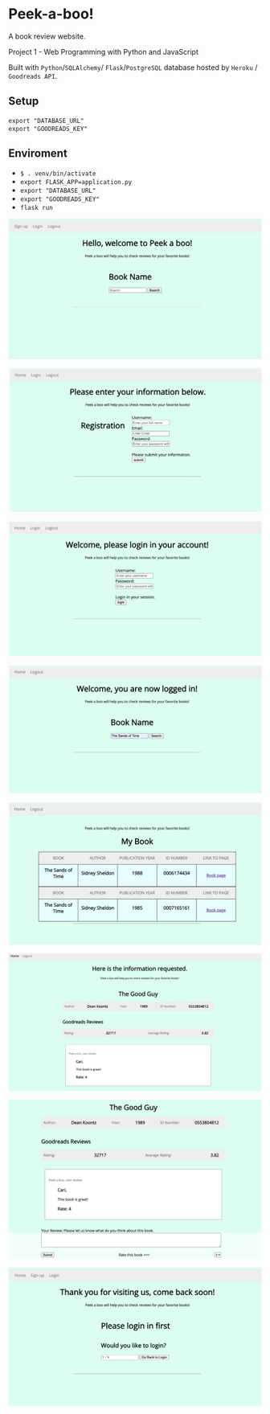 # Peek-a-boo!

A book review website.

Project 1 - Web Programming with Python and JavaScript

Built with `Python`/`SQLAlchemy`/
`Flask`/`PostgreSQL` database hosted by `Heroku` / `Goodreads API`.

## Setup

```
export "DATABASE_URL"
export "GOODREADS_KEY"

```

## Enviroment

- `$ . venv/bin/activate`
- `export FLASK_APP=application.py`
- `export "DATABASE_URL"`
- `export "GOODREADS_KEY"`
- `flask run`

![](/static/img/welcome.png)

![](/static/img/registration.png)

![](/static/img/login.png)

![](/static/img/book_search.png)

![](/static/img/book_info.png)

![](/static/img/book_page0.png)

![](/static/img/book_page1.png)

![](/static/img/logout.png)
